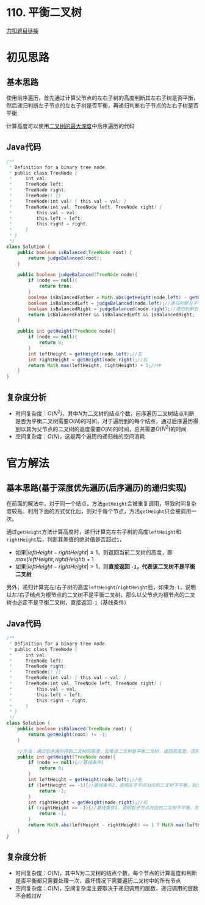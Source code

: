 # 110. 平衡二叉树

[力扣题目链接](https://leetcode-cn.com/problems/balanced-binary-tree/)


# 初见思路

## 基本思路

使用前序遍历，首先通过计算父节点的左右子树的高度判断其左右子树是否平衡，然后递归判断左子节点的左右子树是否平衡，再递归判断右子节点的左右子树是否平衡

计算高度可以使用<a href="./0104. 二叉树的最大深度.md">二叉树的最大深度</a>中后序遍历的代码

## Java代码
```java
/**
 * Definition for a binary tree node.
 * public class TreeNode {
 *     int val;
 *     TreeNode left;
 *     TreeNode right;
 *     TreeNode() {}
 *     TreeNode(int val) { this.val = val; }
 *     TreeNode(int val, TreeNode left, TreeNode right) {
 *         this.val = val;
 *         this.left = left;
 *         this.right = right;
 *     }
 * }
 */
class Solution {
    public boolean isBalanced(TreeNode root) {
        return judgeBalanced(root);
    }

    public boolean judgeBalanced(TreeNode node){
        if (node == null){
            return true;
        }
        boolean isBalancedFather = Math.abs(getHeight(node.left) - getHeight(node.right)) <= 1;//判断父节点的左右子树是否平衡
        boolean isBalancedLeft = judgeBalanced(node.left);//递归判断左子节点的左右子树是否平衡
        boolean isBalancedRight = judgeBalanced(node.right);//递归判断右子节点的左右子树是否平衡
        return isBalancedFather && isBalancedLeft && isBalancedRight;
    }

    public int getHeight(TreeNode node){
        if (node == null){
            return 0;
        }
        int leftHeight = getHeight(node.left);//左
        int rightHeight = getHeight(node.right);//右
        return Math.max(leftHeight, rightHeight) + 1;//中
    }
}
```

## 复杂度分析
- 时间复杂度：$O(N^{2})$，其中$N$为二叉树的结点个数，前序遍历二叉树结点判断是否为平衡二叉树需要$O(N)$的时间，对于遍历到的每个结点，通过后序遍历得到以其为父节点的二叉树的高度需要$O(N)$的时间，总共需要$O(N^{2})$的时间
- 空间复杂度：$O(N)$，这是两个遍历的递归栈的空间消耗

# 官方解法

## 基本思路(基于深度优先遍历(后序遍历)的递归实现)

在前面的解法中，对于同一个结点，方法`getHeight`会被重复调用，导致时间复杂度较高。利用下面的方式优化后，则对于每个节点，方法`getHeight`只会被调用一次。

通过`getHeight`方法计算高度时，递归计算完左右子树的高度`leftHeight`和`rightHeight`后，判断其差值的绝对值是否超过`1`，

- 如果$|leftHeight - rightHeight| \le 1$，则返回当前二叉树的高度，即$max(leftHeight, rightHeight) + 1$
- 如果$|leftHeight - rightHeight| > 1$，则<strong>直接返回 `-1`，代表该二叉树不是平衡二叉树</strong>

另外，递归计算完左/右子树的高度`leftHeight`/`rightHeight`后，如果为`-1`，说明以左/右子结点为根节点的二叉树不是平衡二叉树，那么以父节点为根节点的二叉树也必定不是平衡二叉树，直接返回`-1`（基线条件）

## Java代码
```java
/**
 * Definition for a binary tree node.
 * public class TreeNode {
 *     int val;
 *     TreeNode left;
 *     TreeNode right;
 *     TreeNode() {}
 *     TreeNode(int val) { this.val = val; }
 *     TreeNode(int val, TreeNode left, TreeNode right) {
 *         this.val = val;
 *         this.left = left;
 *         this.right = right;
 *     }
 * }
 */
class Solution {
    public boolean isBalanced(TreeNode root) {
        return getHeight(root) != -1;
    }

    //方法：通过后序遍历得到二叉树的高度，如果该二叉树是平衡二叉树，返回其高度，否则返回-1
    public int getHeight(TreeNode node){
        if (node == null){//基线条件1
            return 0;
        }
        int leftHeight = getHeight(node.left);//左
        if (leftHeight == -1){//基线条件2，说明左子节点对应的二叉树不平衡，则父节点的二叉树肯定不平衡
            return -1;
        }
        int rightHeight = getHeight(node.right);//右
        if (rightHeight == -1){//基线条件3，说明右子节点对应的二叉树不平衡，则父节点的二叉树肯定不平衡
            return -1;
        }
        return Math.abs(leftHeight - rightHeight) <= 1 ? Math.max(leftHeight, rightHeight) + 1 : -1;//中
    }
}
```

## 复杂度分析
- 时间复杂度：$O(N)$，其中$N$为二叉树的结点个数，每个节点的计算高度和判断是否平衡都只需要处理一次，最坏情况下需要遍历二叉树中的所有节点
- 空间复杂度：$O(N)$，空间复杂度主要取决于递归调用的层数，递归调用的层数不会超过$N$